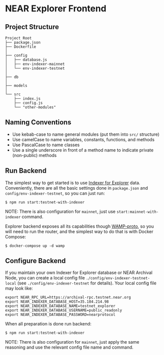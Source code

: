 # NEAR Explorer Frontend

## Project Structure

```
Project Root
├── package.json
├── Dockerfile
│
├── config
│   ├── database.js
│   ├── env-indexer-mainnet
│   └── env-indexer-testnet
│
├── db
│
├── models
│
└── src
    ├── index.js
    ├── config.js
    └── "other-modules"
```

## Naming Conventions

-   Use kebab-case to name general modules (put them into `src/` structure)
-   Use camelCase to name variables, constants, functions, and methods
-   Use PascalCase to name classes
-   Use a single underscore in front of a method name to indicate private (non-public) methods

## Run Backend

The simplest way to get started is to use [Indexer for Explorer](https://github.com/near/near-indexer-for-explorer) data.
Conveniently, there are all the basic settings done in `package.json` and `config/env-indexer-testnet`, so you can just run:

```
$ npm run start:testnet-with-indexer
```

NOTE: There is also configuration for `mainnet`, just use `start:mainnet-with-indexer` command.

Explorer backend exposes all its capabilities though [WAMP-proto](https://wamp-proto.org/), so you will need to run the router, and the simplest way to do that is with Docker Compose:

```
$ docker-compose up -d wamp
```

## Configure Backend

If you maintain your own Indexer for Explorer database or NEAR Archival Node, you can create a local config file `./config/env-indexer-testnet-local` (see `./config/env-indexer-testnet` for details).
Your local config file may look like:

```
export NEAR_RPC_URL=https://archival-rpc.testnet.near.org
export NEAR_INDEXER_DATABASE_HOST=35.184.214.98
export NEAR_INDEXER_DATABASE_NAME=testnet_explorer
export NEAR_INDEXER_DATABASE_USERNAME=public_readonly
export NEAR_INDEXER_DATABASE_PASSWORD=nearprotocol
```

When all preparation is done run backend:

```
$ npm run start:testnet-with-indexer
```

NOTE: There is also configuration for `mainnet`, just apply the same reasoning and use the relevant config file name and command.
